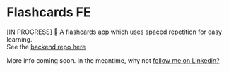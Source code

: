 # Flashcards FE

[IN PROGRESS] 👷 A flashcards app which uses spaced repetition for easy learning.\
See the [backend repo here](https://github.com/fraulueneburg/flashcards-be)

More info coming soon. In the meantime, why not [follow me on Linkedin?](https://linkedin.com/in/fraulueneburg)
